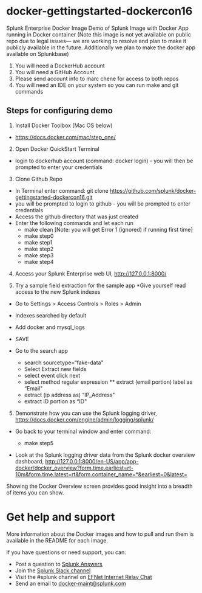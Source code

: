 # docker-gettingstarted-dockercon16

Splunk Enterprise Docker Image
Demo of Splunk Image with Docker App running in Docker container (Note this image is not yet available on public repo due to legal issues— we are working to resolve and plan to make it publicly available in the future. Additionally we plan to make the docker app available on Splunkbase)
1) You will need a DockerHub account
2) You will need a GitHub Account
3) Please send account info to marc chene for access to both repos
4) You will need an IDE on your system so you can run make and git commands
 
## Steps for configuring demo
1. Install Docker Toolbox (Mac OS below)
* https://docs.docker.com/mac/step_one/

2. Open Docker QuickStart Terminal
* login to dockerhub account (command: docker login) - you will then be prompted to enter your credentials

3. Clone Github Repo
* In Terminal enter command: 
git clone https://github.com/splunk/docker-gettingstarted-dockercon16.git
 * you will be prompted to login to github - you will be prompted to enter credentials
 * Access the github directory that was just created
* Enter the following commands and let each run
  * make clean [Note: you will get Error 1 (ignored) if running first time]
  * make step0
  * make step1
  * make step2
  * make step3
  * make step4

4. Access your Splunk Enterprise web UI, http://127.0.0.1:8000/

5. Try a sample field extraction for the sample app
*Give yourself read access to the new Splunk indexes
  * Go to Settings > Access Controls > Roles > Admin
  * Indexes searched by default
   * Add docker and mysql_logs
   * SAVE

* Go to the search app
  * search sourcetype=“fake-data"
  * Select Extract new fields
   * select event click next
   * select method regular expression
   ** extract (email portion) label as “Email"
    * extract (ip address as) “IP_Address"
    * extract ID portion as “ID"

5. Demonstrate how you can use the Splunk logging driver, https://docs.docker.com/engine/admin/logging/splunk/
* Go back to your terminal window and enter command: 
  * make step5 

* Look at the Splunk logging driver data from the Splunk docker overview dashboard, http://127.0.0.1:8000/en-US/app/app-docker/docker_overview?form.time.earliest=rt-10m&form.time.latest=rt&form.container_name=*&earliest=0&latest=

Showing the Docker Overview screen provides good insight into a breadth of items you can show.

# Get help and support

More information about the Docker images and how to pull and run them is available in the README for each image.

If you have questions or need support, you can:

* Post a question to [Splunk Answers](http://answers.splunk.com)
* Join the [Splunk Slack channel](http://splunk-usergroups.slack.com)
* Visit the #splunk channel on [EFNet Internet Relay Chat](http://www.efnet.org)
* Send an email to [docker-maint@splunk.com](mailto:docker-maint@splunk.com)
